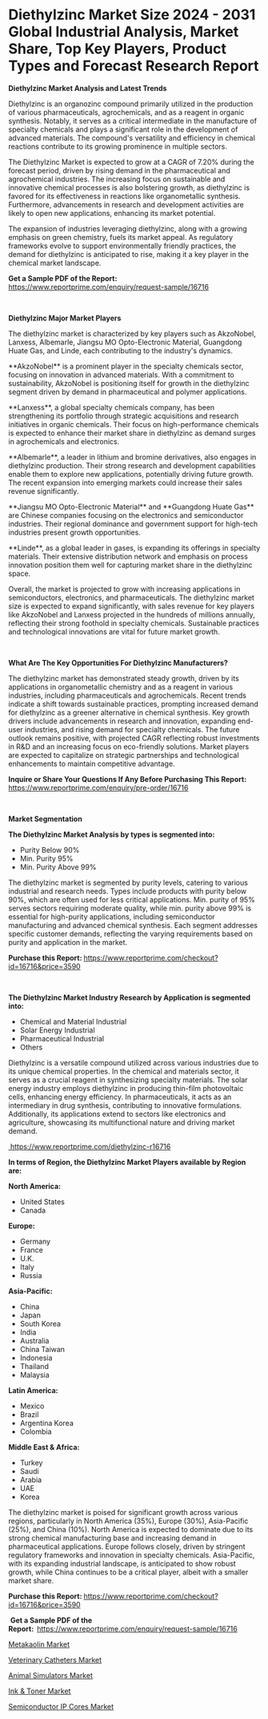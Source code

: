 <p><h1>Diethylzinc Market Size 2024 - 2031 Global Industrial Analysis, Market Share, Top Key Players, Product Types and Forecast Research Report</h1></p><p><strong>Diethylzinc Market Analysis and Latest Trends</strong></p>
<p><p>Diethylzinc is an organozinc compound primarily utilized in the production of various pharmaceuticals, agrochemicals, and as a reagent in organic synthesis. Notably, it serves as a critical intermediate in the manufacture of specialty chemicals and plays a significant role in the development of advanced materials. The compound's versatility and efficiency in chemical reactions contribute to its growing prominence in multiple sectors.</p><p>The Diethylzinc Market is expected to grow at a CAGR of 7.20% during the forecast period, driven by rising demand in the pharmaceutical and agrochemical industries. The increasing focus on sustainable and innovative chemical processes is also bolstering growth, as diethylzinc is favored for its effectiveness in reactions like organometallic synthesis. Furthermore, advancements in research and development activities are likely to open new applications, enhancing its market potential.</p><p>The expansion of industries leveraging diethylzinc, along with a growing emphasis on green chemistry, fuels its market appeal. As regulatory frameworks evolve to support environmentally friendly practices, the demand for diethylzinc is anticipated to rise, making it a key player in the chemical market landscape.</p></p>
<p><strong>Get a Sample PDF of the Report:&nbsp;</strong> <a href="https://www.reportprime.com/enquiry/request-sample/16716?utm_campaign=123&utm_medium=2&utm_source=Github&utm_content=ia&utm_term=24112024&utm_id=diethylzinc">https://www.reportprime.com/enquiry/request-sample/16716</a></p>
<p>&nbsp;</p>
<p><strong>Diethylzinc Major Market Players</strong></p>
<p><p>The diethylzinc market is characterized by key players such as AkzoNobel, Lanxess, Albemarle, Jiangsu MO Opto-Electronic Material, Guangdong Huate Gas, and Linde, each contributing to the industry's dynamics.</p><p>**AkzoNobel** is a prominent player in the specialty chemicals sector, focusing on innovation in advanced materials. With a commitment to sustainability, AkzoNobel is positioning itself for growth in the diethylzinc segment driven by demand in pharmaceutical and polymer applications. </p><p>**Lanxess**, a global specialty chemicals company, has been strengthening its portfolio through strategic acquisitions and research initiatives in organic chemicals. Their focus on high-performance chemicals is expected to enhance their market share in diethylzinc as demand surges in agrochemicals and electronics.</p><p>**Albemarle**, a leader in lithium and bromine derivatives, also engages in diethylzinc production. Their strong research and development capabilities enable them to explore new applications, potentially driving future growth. The recent expansion into emerging markets could increase their sales revenue significantly.</p><p>**Jiangsu MO Opto-Electronic Material** and **Guangdong Huate Gas** are Chinese companies focusing on the electronics and semiconductor industries. Their regional dominance and government support for high-tech industries present growth opportunities. </p><p>**Linde**, as a global leader in gases, is expanding its offerings in specialty materials. Their extensive distribution network and emphasis on process innovation position them well for capturing market share in the diethylzinc space.</p><p>Overall, the market is projected to grow with increasing applications in semiconductors, electronics, and pharmaceuticals. The diethylzinc market size is expected to expand significantly, with sales revenue for key players like AkzoNobel and Lanxess projected in the hundreds of millions annually, reflecting their strong foothold in specialty chemicals. Sustainable practices and technological innovations are vital for future market growth.</p></p>
<p>&nbsp;</p>
<p><strong>What Are The Key Opportunities For Diethylzinc Manufacturers?</strong></p>
<p><p>The diethylzinc market has demonstrated steady growth, driven by its applications in organometallic chemistry and as a reagent in various industries, including pharmaceuticals and agrochemicals. Recent trends indicate a shift towards sustainable practices, prompting increased demand for diethylzinc as a greener alternative in chemical synthesis. Key growth drivers include advancements in research and innovation, expanding end-user industries, and rising demand for specialty chemicals. The future outlook remains positive, with projected CAGR reflecting robust investments in R&D and an increasing focus on eco-friendly solutions. Market players are expected to capitalize on strategic partnerships and technological enhancements to maintain competitive advantage.</p></p>
<p><strong>Inquire or Share Your Questions If Any Before Purchasing This Report:</strong> <a href="https://www.reportprime.com/enquiry/pre-order/16716?utm_campaign=123&utm_medium=2&utm_source=Github&utm_content=ia&utm_term=24112024&utm_id=diethylzinc">https://www.reportprime.com/enquiry/pre-order/16716</a></p>
<p>&nbsp;</p>
<p><strong>Market Segmentation</strong></p>
<p><strong>The Diethylzinc Market Analysis by types is segmented into:</strong></p>
<p><ul><li>Purity Below 90%</li><li>Min. Purity 95%</li><li>Min. Purity Above 99%</li></ul></p>
<p><p>The diethylzinc market is segmented by purity levels, catering to various industrial and research needs. Types include products with purity below 90%, which are often used for less critical applications. Min. purity of 95% serves sectors requiring moderate quality, while min. purity above 99% is essential for high-purity applications, including semiconductor manufacturing and advanced chemical synthesis. Each segment addresses specific customer demands, reflecting the varying requirements based on purity and application in the market.</p></p>
<p><strong>Purchase this Report:&nbsp;</strong><a href="https://www.reportprime.com/checkout?id=16716&price=3590&utm_campaign=123&utm_medium=2&utm_source=Github&utm_content=ia&utm_term=24112024&utm_id=diethylzinc">https://www.reportprime.com/checkout?id=16716&price=3590</a></p>
<p>&nbsp;</p>
<p><strong>The Diethylzinc Market Industry Research by Application is segmented into:</strong></p>
<p><ul><li>Chemical and Material Industrial</li><li>Solar Energy Industrial</li><li>Pharmaceutical Industrial</li><li>Others</li></ul></p>
<p><p>Diethylzinc is a versatile compound utilized across various industries due to its unique chemical properties. In the chemical and materials sector, it serves as a crucial reagent in synthesizing specialty materials. The solar energy industry employs diethylzinc in producing thin-film photovoltaic cells, enhancing energy efficiency. In pharmaceuticals, it acts as an intermediary in drug synthesis, contributing to innovative formulations. Additionally, its applications extend to sectors like electronics and agriculture, showcasing its multifunctional nature and driving market demand.</p></p>
<p><a href="https://www.reportprime.com/diethylzinc-r16716?utm_campaign=123&utm_medium=2&utm_source=Github&utm_content=ia&utm_term=24112024&utm_id=diethylzinc">&nbsp;https://www.reportprime.com/diethylzinc-r16716</a></p>
<p><strong>In terms of Region, the Diethylzinc Market Players available by Region are:</strong></p>
<p>
    <p> <strong> North America: </strong>
        <ul>
            <li>United States</li>
            <li>Canada</li>
        </ul>
        </p> 
    <p> <strong> Europe: </strong>
        <ul>
            <li>Germany</li>
            <li>France</li>
            <li>U.K.</li>
            <li>Italy</li>
            <li>Russia</li>
        </ul>
        </p> 
    <p> <strong> Asia-Pacific: </strong>
        <ul>
            <li>China</li>
            <li>Japan</li>
            <li>South Korea</li>
            <li>India</li>
            <li>Australia</li>
            <li>China Taiwan</li>
            <li>Indonesia</li>
            <li>Thailand</li>
            <li>Malaysia</li>
        </ul>
        </p> 
    <p> <strong> Latin America: </strong>
        <ul>
            <li>Mexico</li>
            <li>Brazil</li>
            <li>Argentina Korea</li>
            <li>Colombia</li>
        </ul>
        </p> 
    <p> <strong> Middle East & Africa: </strong>
        <ul>
            <li>Turkey</li>
            <li>Saudi</li>
            <li>Arabia</li>
            <li>UAE</li>
            <li>Korea</li>
        </ul>
    </p>
    </p>
<p><p>The diethylzinc market is poised for significant growth across various regions, particularly in North America (35%), Europe (30%), Asia-Pacific (25%), and China (10%). North America is expected to dominate due to its strong chemical manufacturing base and increasing demand in pharmaceutical applications. Europe follows closely, driven by stringent regulatory frameworks and innovation in specialty chemicals. Asia-Pacific, with its expanding industrial landscape, is anticipated to show robust growth, while China continues to be a critical player, albeit with a smaller market share.</p></p>
<p><strong>Purchase this Report: </strong><a href="https://www.reportprime.com/checkout?id=16716&price=3590&utm_campaign=123&utm_medium=2&utm_source=Github&utm_content=ia&utm_term=24112024&utm_id=diethylzinc">https://www.reportprime.com/checkout?id=16716&price=3590</a></p>
<p>&nbsp;<strong>Get a Sample PDF of the Report:&nbsp;&nbsp;</strong><a href="https://www.reportprime.com/enquiry/request-sample/16716?utm_campaign=123&utm_medium=2&utm_source=Github&utm_content=ia&utm_term=24112024&utm_id=diethylzinc">https://www.reportprime.com/enquiry/request-sample/16716</a></p>
<p><strong></strong></p>
<p><p><a href="https://github.com/petbigbeepjn/Market-Research-Report-List-1/blob/main/metakaolin-market.md?utm_campaign=123&utm_medium=2&utm_source=Github&utm_content=ia&utm_term=24112024&utm_id=diethylzinc">Metakaolin Market</a></p><p><a href="https://www.linkedin.com/pulse/global-veterinary-catheters-market-comprehensive-analysis-lhahe?utm_campaign=123&utm_medium=2&utm_source=Github&utm_content=ia&utm_term=24112024&utm_id=diethylzinc">Veterinary Catheters Market</a></p><p><a href="https://www.linkedin.com/pulse/animal-simulators-market-trends-report-examining-current-g0cie?utm_campaign=123&utm_medium=2&utm_source=Github&utm_content=ia&utm_term=24112024&utm_id=diethylzinc">Animal Simulators Market</a></p><p><a href="https://github.com/luckyshygirl/Market-Research-Report-List-6/blob/main/ink-toner-market.md?utm_campaign=123&utm_medium=2&utm_source=Github&utm_content=ia&utm_term=24112024&utm_id=diethylzinc">Ink & Toner Market</a></p><p><a href="https://issuu.com/reportprime-2/docs/semiconductor-ip-cores-market-size-_3db17bd6eca11d?utm_campaign=123&utm_medium=2&utm_source=Github&utm_content=ia&utm_term=24112024&utm_id=diethylzinc">Semiconductor IP Cores Market</a></p></p>